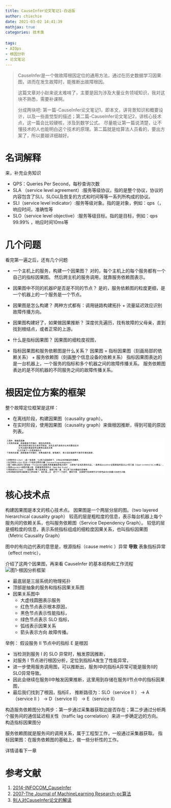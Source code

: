 ```yaml
---
title: CauseInfer论文笔记1-白话版
author: chiechie
date: 2021-03-02 14:41:39
mathjax: true
categories: 技术类

tags:
- AIOps
- 根因分析
- 论文笔记
---
```


> CauseInfer是一个做故障根因定位的通用方法，通过在历史数据学习因果图，进而在发生故障时，能推断出故障根因。
>
> 这篇文章对小赵来说太难啃了，主要是因为涉及大量业务领域知识，我对这块不熟悉，需要补课啊。
>
> 分成两块吧: 第一篇-CauseInfer论文笔记1，即本文，讲背景知识和概要设计，以及一些直觉型的描述；第二篇-CauseInfer论文笔记2，讲核心技术点，这一篇会比较硬核，涉及到数学公式。 尽量能让第一篇说清楚，让不懂技术的人也能明白这个技术的原理。第二篇就是给算法人员看的，要出方案了，所以要越详细越好。


# 名词解释

来，补充业务知识

- QPS：Queries Per Second，每秒查询次数
- SLA （service level agreement）:服务等级协议。指的是整个协议，协议的内容包含了SLI，SLO以及恢复的方式和时间等等一系列所构成的协议。
- SLI（service level indicator）:服务等级对象。指的是对象，例如：qps（，响应时间，准确性等
- SLO（service level objective）:服务等级目标。指的是目标，例如：qps 99.99% ，响应时间10ms等


# 几个问题

看完第一遍之后，还有几个问题

- 一个主机上的服务，构建一个因果图？
    对的，每个主机上的每个服务都有一个自己的指标因果图。
    然后跨主机的服务调用，就靠服务依赖图表示。
- 因果图中不同的机器IP是否是不同的节点？
  是的，服务依赖图的粒度更细，是一个机器上的一个服务是一个节点。
  
- 因果图是怎么构建？
  两种方式都有：调用链路构建拓扑 + 流量延迟效应识别故障传播方向。
  
- 因果图构建好了，如果做因果推断？
  深度优先遍历，找有故障的父母亲，直到找到根结点，或者正常的上游。

- 什么是指标因果图？
  因果图的细粒度视图，

- 指标因果图和服务依赖图是什么关系？
  因果图 = 指标因果图（刻画局部的依赖关系） + 服务依赖图（刻画整个信息设备的依赖关系）
  指标因果图表达的是一台机器上，一个服务的指标和多个机器之间的故障传播关系。
  服务依赖图表达的是不同机器的不同服务之间的故障传播关系。


# 根因定位方案的框架

整个故障定位框架是这样：

- 在离线阶段，构建因果图（causality graph）。
- 在实时阶段，使用因果图（causality graph）来做根因推断，得到可能的原因列表。

![图1-根因分析框架](img.png)


# 核心技术点

构建因果图是本文的核心技术点。
因果图是一个两层分层的图。（two layered hierarchical causality graph）
较高的层是粗粒度的信息，表示每台机器上每个服务间的依赖关系，也叫服务依赖图（Service Dependency Graph）。
较低的层是细粒度的信息，表示系统指标组成的细粒度因果关系，也叫指标因果图（Metric Causality Graph）

图中的有向边代表的意思是，根源指标（cause metric ）异常 **导致** 表象指标异常（effect metric），

介绍了这两个因果图，再来看 CauseInfer 的基本结构和工作流程
![图1-根因分析框架](causeinfer_framework.jpeg)

- 最底层是三层系统的物理拓扑
- 顶部是抽象的服务和指标因果关系图 
- 因果关系图中
  - 大虚线圆圈表示服务
  - 红色节点表示根本原因，
  - 黑色节点表示性能指标，
  - 绿色节点表示 SLO 指标，
  - 弧线表示因果关系
  - 箭头表示方向 故障传播。

举例：
假设服务 II 节点中的指标 E 是根因
- 当检测到服务 I 的 SLO 异常时，触发原因推断，
- 对服务 I 节点进行根因分析，定位到指标A发生了性能异常，
- 进一步使用服务调用图，可以推断出，服务I中的指标A异常可能是服务II的SLO异常导致。
- 因此会继续在服务II中触发因果推断，这里用到存储在服务II节点中的指标因果图，
- 最后我们找到了根因，指标E， 推断路径为：SLO（service II ） → A（service II ） → D（service II） → E（service II）

构造服务依赖图分为两步：第一步通过采集器获取边是否存在；第二步通过分析两个服务间的通信延迟相关性（traffic lag correlation）来进一步确定边的方向。
构造指标因果图分

服务依赖图就是服务间的调用关系，属于工程型工作，一般通过采集器获取。
指标因果图：在服务依赖图的基础上，做一些分析性的工作。


详情请看下一章



# 参考文献

1. [2014-INFOCOM_CauseInfer](https://netman.aiops.org/~peidan/ANM2016/RootCauseAnalysis/ReadingLists/2014INFOCOM_CauseInfer.pdf)
2. [2007-The Journal of MachineLearning Research-pc算法](Mhttps://www.jmlr.org/papers/volume8/kalisch07a/kalisch07a.pdf)
3. [别人对CauseInfer论文的解读](https://saruagithub.github.io/2020/04/13/20200413CauseInfer%E8%AE%BA%E6%96%871/)